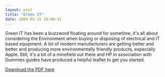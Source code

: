 ```yaml
---
layout: post
title: "Green IT"
date: 2009-05-15 18:00:41
---
```


Green IT has been a buzzword floating around for sometime, it's all about considering the Environment when buying or disposing of electrical and IT based equipment. A lot of modern manufacturers are getting better and better and producing more environmentally friendly products, especially Apple. Still, it's a bit of a minefield out there and HP in association with Dummies guides have produced a helpful leaflet to get you started.

[Download the PDF here][1]

 [1]: http://www.greenrenters.org/wp-content/uploads/2009/05/greenitfordummiesspecialedition.pdf
